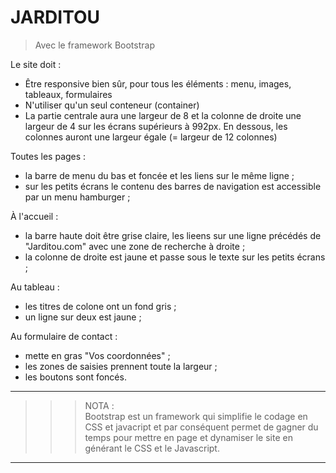 # **JARDITOU**

> Avec le framework Bootstrap

Le site doit :
- Être responsive bien sûr, pour tous les éléments : menu, images, tableaux, formulaires
- N'utiliser qu'un seul conteneur (container)
- La partie centrale aura une largeur de 8 et la colonne de droite une largeur de 4 sur les écrans supérieurs à 992px. En dessous, les colonnes auront une largeur égale (= largeur de 12 colonnes)

Toutes les pages :
- la barre de menu du bas et foncée et les liens sur le même ligne ;
- sur les petits écrans le contenu des barres de navigation est accessible par un menu hamburger ;

À l'accueil :
- la barre haute doit être grise claire, les lieens sur une ligne précédés de "Jarditou.com" avec une zone de recherche à droite ;
- la colonne de droite est jaune et passe sous le texte sur les petits écrans ;

Au tableau :
- les titres de colone ont un fond gris ;
- un ligne sur deux est jaune ;

Au formulaire de contact :
- mette en gras "Vos coordonnées" ;
- les zones de saisies prennent toute la largeur ;
- les boutons sont foncés.

___
>>> NOTA :  
    Bootstrap est un framework qui simplifie le codage en CSS et javacript et par conséquent permet de gagner du temps pour mettre en page et dynamiser le site en générant le CSS et le Javascript.
___